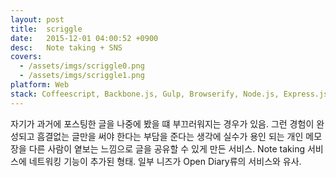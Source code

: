 ```yaml
---
layout: post
title:  scriggle
date:   2015-12-01 04:00:52 +0900
desc:   Note taking + SNS
covers:
  - /assets/imgs/scriggle0.png
  - /assets/imgs/scriggle1.png
platform: Web
stack: Coffeescript, Backbone.js, Gulp, Browserify, Node.js, Express.js, DynamoDB, Redis, Opsworks, EC2, S3, CloudFront, Autoscale, Lambda, SQS, SES, Logentries
---
```

자기가 과거에 포스팅한 글을 나중에 봤을 떄 부끄러워지는 경우가 있음. 그런 경험이 완성되고 흠결없는 글만을 써야 한다는 부담을 준다는 생각에 실수가 용인 되는 개인 메모장을 다른 사람이 옅보는 느낌으로 글을 공유할 수 있게 만든 서비스. Note taking 서비스에 네트워킹 기능이 추가된 형태. 일부 니즈가 Open Diary류의 서비스와 유사. 
